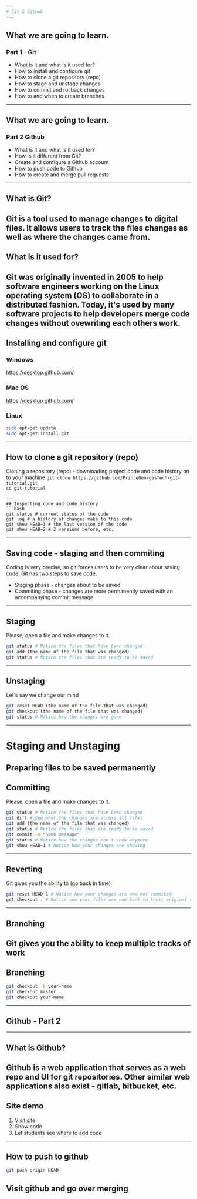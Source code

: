 ```yaml
---
# Git & Github
---
```

## What we are going to learn.
### Part 1 - Git
- What is it and what is it used for?
- How to install and configure git
- How to clone a git repository (repo)
- How to stage and unstage changes
- How to commit and rollback changes
- How to and when to create branches
---
## What we are going to learn.
### Part 2 Github
- What is it and what is it used for?
- How is it different from Git?
- Create and configure a Github account
- How to push code to Github
- How to create and merge pull requests
---
## What is Git?
Git is a tool used to manage changes to digital files. It allows users to track the files changes as well as where the changes came from.
---
## What is it used for?
Git was originally invented in 2005 to help software engineers working on the Linux operating system (OS) to collaborate in a distributed fashion. Today, it's used by many software projects to help developers merge code changes without ovewriting each others work.
---
## Installing and configure git
### Windows
https://desktop.github.com/
### Mac OS
https://desktop.github.com/
### Linux
```bash
sudo apt-get update
sudo apt-get install git
```
---
## How to clone a git repository (repo)
Cloning a repository (repo) - downloading project code and code history on to your machine
`git clone https://github.com/PrinceGeorgesTech/git-tutorial.git`  
`cd git-tutorial`
```
---
## Inspecting code and code history
```bash
git status # current status of the code
git log # a history of changes make to this code
git show HEAD~1 # the last version of the code
git show HEAD~2 # 2 versions before, etc.
```
---
## Saving code - staging and then commiting
Coding is very precise, so git forces users to be very clear about saving code.
Git has two steps to save code.
- Staging phase - changes about to be saved
- Commiting phase - changes are more permanently saved with an accompanying commit message
---
## Staging
Please, open a file and make changes to it.
```bash
git status # Notice the files that have been changed
git add (the name of the file that was changed)
git status # Notice the files that are ready to be saved
```
---
## Unstaging
Let's say we change our mind
```bash
git reset HEAD (the name of the file that was changed)
git checkout (the name of the file that was changed)
git status # Notice how the changes are gone
```
---
# Staging and Unstaging
Preparing files to be saved permanently
---
## Committing
Please, open a file and make changes to it.
```bash
git status # Notice the files that have been changed
git diff # See what the changes are across all files
git add (the name of the file that was changed)
git status # Notice the files that are ready to be saved
git commit -m "Some message"
git status # Notice how the changes don't show anymore
git show HEAD~1 # Notice how your changes are showing
```
---
## Reverting
Git gives you the ability to (go back in time)
```bash
git reset HEAD~1 # Notice how your changes are now not commited
get checkout . # Notice how your files are now back to their original state
```
---
## Branching
Git gives you the ability to keep multiple tracks of work
---
## Branching
```bash
git checkout -b your-name
git checkout master
git checkout your-name
```
---
## Github - Part 2
---
## What is Github?
Github is a web application that serves as a web repo and UI for git repositories.
Other similar web applications also exist - gitlab, bitbucket, etc.
---
## Site demo
1. Visit site
2. Show code
3. Let students see where to add code
---
## How to push to github
```bash
git push origin HEAD
```
## Visit github and go over merging
